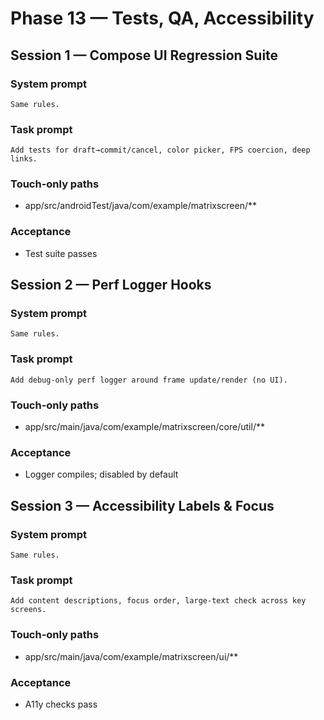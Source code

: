 # Phase 13 — Tests, QA, Accessibility

## Session 1 — Compose UI Regression Suite

### System prompt

```
Same rules.
```

### Task prompt

```
Add tests for draft→commit/cancel, color picker, FPS coercion, deep links.
```

### Touch-only paths

- app/src/androidTest/java/com/example/matrixscreen/**

### Acceptance

- Test suite passes

## Session 2 — Perf Logger Hooks

### System prompt

```
Same rules.
```

### Task prompt

```
Add debug-only perf logger around frame update/render (no UI).
```

### Touch-only paths

- app/src/main/java/com/example/matrixscreen/core/util/**

### Acceptance

- Logger compiles; disabled by default

## Session 3 — Accessibility Labels & Focus

### System prompt

```
Same rules.
```

### Task prompt

```
Add content descriptions, focus order, large-text check across key screens.
```

### Touch-only paths

- app/src/main/java/com/example/matrixscreen/ui/**

### Acceptance

- A11y checks pass
